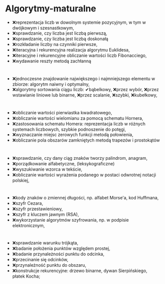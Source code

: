 # Algorytmy-maturalne
- ❌reprezentacja liczb w dowolnym systemie pozycyjnym, w tym w dwójkowym i szesnastkowym,
- ❌sprawdzanie, czy liczba jest liczbą pierwszą,
- ❌sprawdzanie, czy liczba jest liczbą doskonałą
- ❌rozkładanie liczby na czynniki pierwsze,
- ❌iteracyjna i rekurencyjna realizacja algorytmu Euklidesa,
- ❌iteracyjne i rekurencyjne obliczanie wartości liczb Fibonacciego,
- ❌wydawanie reszty metodą zachłanną
#
- ❌jednoczesne znajdowanie największego i najmniejszego elementu w zbiorze: algorytm naiwny i optymalny,
- ❌algorytmy sortowania ciągu liczb: ✔bąbelkowy, ❌przez wybór, ❌przez wstawianie liniowe lub binarne, ❌przez scalanie, ❌szybki, ❌kubełkowy,
#
- ❌obliczanie wartości pierwiastka kwadratowego,
- ❌obliczanie wartości wielomianu za pomocą schematu Hornera,
- ❌zastosowania schematu Homera: reprezentacja liczb w różnych systemach liczbowych, szybkie podnoszenie do potęgi,
- ❌wyznaczanie miejsc zerowych funkcji metodą połowienia,
- ❌obliczanie pola obszarów zamkniętych metodą trapezów i prostokątów
#
- ❌sprawdzanie, czy dany ciąg znaków tworzy palindrom, anagram,
- ❌porządkowanie alfabetyczne, (leksykograficzne)
- ❌wyszukiwanie wzorca w tekście,
- ❌obliczanie wartości wyrażenia podanego w postaci odwrotnej notacji polskiej,
#
- ❌kody znaków o zmiennej długości, np. alfabet Morse'a, kod Huffmana,
- ❌szyfr Cezara,
- ❌szyfr przestawieniowy,
- ❌szyfr z kluczem jawnym (RSA),
- ❌wykorzystanie algorytmów szyfrowania, np. w podpisie elektronicznym,
#
- ❌sprawdzanie warunku trójkąta,
- ❌badanie położenia punktów względem prostej,
- ❌badanie przynależności punktu do odcinka,
- ❌przecinanie się odcinków,
- ❌przynależność punktu do obszaru,
- ❌konstrukcje rekurencyjne: drzewo binarne, dywan Sierpińskiego, płatek Kocha;
